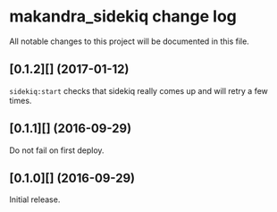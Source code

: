 # makandra_sidekiq change log

All notable changes to this project will be documented in this file.

## [0.1.2][] (2017-01-12)

`sidekiq:start` checks that sidekiq really comes up and will retry a few times.

## [0.1.1][] (2016-09-29)

Do not fail on first deploy.


## [0.1.0][] (2016-09-29)

Initial release.
